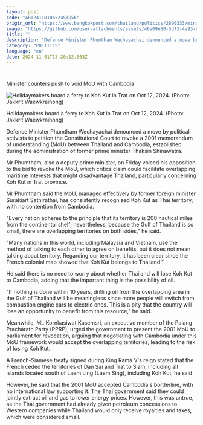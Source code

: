 ```yaml
---
layout: post
code: "ART24110106524STQ56"
origin_url: "https://www.bangkokpost.com/thailand/politics/2890333/minister-counters-push-to-void-mou-with-cambodia"
image: "https://github.com/user-attachments/assets/46a09e50-5d73-4a93-b5a5-fcd2797b3985"
title: ""
description: "Defence Minister Phumtham Wechayachai denounced a move by political activists to petition the Constitutional Court to revoke a 2001 memorandum of understanding (MoU) between Thailand and Cambodia, established during the administration of former prime minister Thaksin Shinawatra."
category: "POLITICS"
language: "en"
date: 2024-11-01T13:20:12.063Z
---
```


# 

Minister counters push to void MoU with Cambodia

![Holidaymakers board a ferry to Koh Kut in Trat on Oct 12, 2024. (Photo: Jakkrit Waewkraihong)](https://github.com/user-attachments/assets/0d61608d-1de7-4eaa-a927-7c209d1f58c1)

Holidaymakers board a ferry to Koh Kut in Trat on Oct 12, 2024. (Photo: Jakkrit Waewkraihong)

Defence Minister Phumtham Wechayachai denounced a move by political activists to petition the Constitutional Court to revoke a 2001 memorandum of understanding (MoU) between Thailand and Cambodia, established during the administration of former prime minister Thaksin Shinawatra.

Mr Phumtham, also a deputy prime minister, on Friday voiced his opposition to the bid to revoke the MoU, which critics claim could facilitate overlapping maritime interests that might disadvantage Thailand, particularly concerning Koh Kut in Trat province.

Mr Phumtham said the MoU, managed effectively by former foreign minister Surakiart Sathirathai, has consistently recognised Koh Kut as Thai territory, with no contention from Cambodia.

"Every nation adheres to the principle that its territory is 200 nautical miles from the continental shelf; nevertheless, because the Gulf of Thailand is so small, there are overlapping territories on both sides," he said.

"Many nations in this world, including Malaysia and Vietnam, use the method of talking to each other to agree on benefits, but it does not mean talking about territory. Regarding our territory, it has been clear since the French colonial map showed that Koh Kut belongs to Thailand."

He said there is no need to worry about whether Thailand will lose Koh Kut to Cambodia, adding that the important thing is the possibility of oil.

"If nothing is done within 10 years, drilling oil from the overlapping area in the Gulf of Thailand will be meaningless since more people will switch from combustion engine cars to electric ones. This is a pity that the country will lose an opportunity to benefit from this resource," he said.

Meanwhile, ML Kornkasiwat Kasemsri, an executive member of the Palang Pracharath Party (PPRP), urged the government to present the 2001 MoU to parliament for revocation, arguing that negotiating with Cambodia under this MoU framework would accept the overlapping territories, leading to the risk of losing Koh Kut.

A French-Siamese treaty signed during King Rama V's reign stated that the French ceded the territories of Dan Sai and Trat to Siam, including all islands located south of Laem Ling (Laem Sing), including Koh Kut, he said.

However, he said that the 2001 MoU accepted Cambodia's borderline, with no international law supporting it. The Thai government said they could jointly extract oil and gas to lower energy prices. However, this was untrue, as the Thai government had already given petroleum concessions to Western companies while Thailand would only receive royalties and taxes, which were considered small.